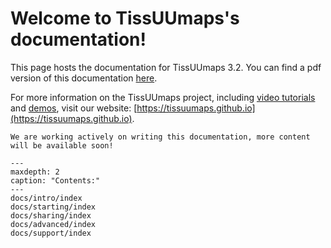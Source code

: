 # Welcome to TissUUmaps's documentation!

This page hosts the documentation for TissUUmaps 3.2. You can find a pdf version of this documentation [here](https://tissuumaps.github.io/TissUUmaps-docs/index.pdf).

For more information on the TissUUmaps project, including [video tutorials](https://tissuumaps.github.io/tutorials/) and [demos](https://tissuumaps.github.io/gallery/), visit our website: [https://tissuumaps.github.io](https://tissuumaps.github.io).

```{sidebar} Work in progress!
We are working actively on writing this documentation, more content will be available soon!
```

```{toctree}
---
maxdepth: 2
caption: "Contents:"
---
docs/intro/index
docs/starting/index
docs/sharing/index
docs/advanced/index
docs/support/index
```